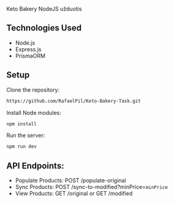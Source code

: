 Keto Bakery NodeJS užduotis

## Technologies Used
- Node.js
- Express.js
- PrismaORM

## Setup
Clone the repository:

```bash
https://github.com/RafaelPil/Keto-Bakery-Task.git
```

Install Node modules:
```bash
npm install
```

Run the server:
```bash
npm run dev
```

## API Endpoints:
- Populate Products: POST /populate-original
- Sync Products: POST /sync-to-modified?minPrice=`minPrice`
- View Products: GET /original or GET /modified
